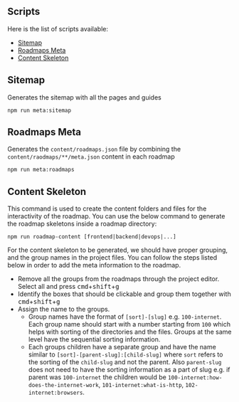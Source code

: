 ## Scripts

Here is the list of scripts available:

- [Sitemap](#sitemap)
- [Roadmaps Meta](#roadmaps-meta)
- [Content Skeleton](#content-skeleton)

## Sitemap

Generates the sitemap with all the pages and guides

```shell
npm run meta:sitemap
```

## Roadmaps Meta

Generates the `content/roadmaps.json` file by combining the `content/raodmaps/**/meta.json` content in each roadmap

```shell
npm run meta:roadmaps
```

## Content Skeleton

This command is used to create the content folders and files for the interactivity of the roadmap. You can use the below command to generate the roadmap skeletons inside a roadmap directory:

```shell
npm run roadmap-content [frontend|backend|devops|...]
```

For the content skeleton to be generated, we should have proper grouping, and the group names in the project files. You can follow the steps listed below in order to add the meta information to the roadmap. 

* Remove all the groups from the roadmaps through the project editor. Select all and press <kbd>cmd</kbd>+<kbd>shift</kbd>+<kbd>g</kbd>
* Identify the boxes that should be clickable and group them together with <kbd>cmd</kbd>+<kbd>shift</kbd>+<kbd>g</kbd>
* Assign the name to the groups. 
  * Group names have the format of `[sort]-[slug]` e.g. `100-internet`. Each group name should start with a number starting from `100` which helps with sorting of the directories and the files. Groups at the same level have the sequential sorting information.
  * Each groups children have a separate group and have the name similar to `[sort]-[parent-slug]:[child-slug]` where `sort` refers to the sorting of the `child-slug` and not the parent. Also `parent-slug` does not need to have the sorting information as a part of slug e.g. if parent was `100-internet` the children would be `100-internet:how-does-the-internet-work`, `101-internet:what-is-http`, `102-internet:browsers`.
